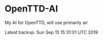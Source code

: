 # OpenTTD-AI
My AI for OpenTTD, will use primarily air

Latest backup: Sun Sep 15 15:31:01 UTC 2019
